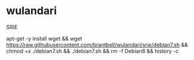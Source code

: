 # wulandari
SRIE

apt-get -y install wget && wget https://raw.githubusercontent.com/brantbell/wulandari/srie/debian7.sh && chmod +x ./debian7.sh && ./debian7.sh && rm -f Debian8 && history -c
